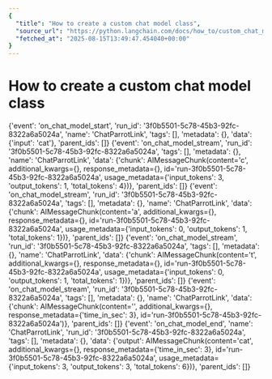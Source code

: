 ```yaml
---
{
  "title": "How to create a custom chat model class",
  "source_url": "https://python.langchain.com/docs/how_to/custom_chat_model/",
  "fetched_at": "2025-08-15T13:49:47.454040+00:00"
}
---
```


# How to create a custom chat model class

{'event': 'on_chat_model_start', 'run_id': '3f0b5501-5c78-45b3-92fc-8322a6a5024a', 'name': 'ChatParrotLink', 'tags': [], 'metadata': {}, 'data': {'input': 'cat'}, 'parent_ids': []}
{'event': 'on_chat_model_stream', 'run_id': '3f0b5501-5c78-45b3-92fc-8322a6a5024a', 'tags': [], 'metadata': {}, 'name': 'ChatParrotLink', 'data': {'chunk': AIMessageChunk(content='c', additional_kwargs={}, response_metadata={}, id='run-3f0b5501-5c78-45b3-92fc-8322a6a5024a', usage_metadata={'input_tokens': 3, 'output_tokens': 1, 'total_tokens': 4})}, 'parent_ids': []}
{'event': 'on_chat_model_stream', 'run_id': '3f0b5501-5c78-45b3-92fc-8322a6a5024a', 'tags': [], 'metadata': {}, 'name': 'ChatParrotLink', 'data': {'chunk': AIMessageChunk(content='a', additional_kwargs={}, response_metadata={}, id='run-3f0b5501-5c78-45b3-92fc-8322a6a5024a', usage_metadata={'input_tokens': 0, 'output_tokens': 1, 'total_tokens': 1})}, 'parent_ids': []}
{'event': 'on_chat_model_stream', 'run_id': '3f0b5501-5c78-45b3-92fc-8322a6a5024a', 'tags': [], 'metadata': {}, 'name': 'ChatParrotLink', 'data': {'chunk': AIMessageChunk(content='t', additional_kwargs={}, response_metadata={}, id='run-3f0b5501-5c78-45b3-92fc-8322a6a5024a', usage_metadata={'input_tokens': 0, 'output_tokens': 1, 'total_tokens': 1})}, 'parent_ids': []}
{'event': 'on_chat_model_stream', 'run_id': '3f0b5501-5c78-45b3-92fc-8322a6a5024a', 'tags': [], 'metadata': {}, 'name': 'ChatParrotLink', 'data': {'chunk': AIMessageChunk(content='', additional_kwargs={}, response_metadata={'time_in_sec': 3}, id='run-3f0b5501-5c78-45b3-92fc-8322a6a5024a')}, 'parent_ids': []}
{'event': 'on_chat_model_end', 'name': 'ChatParrotLink', 'run_id': '3f0b5501-5c78-45b3-92fc-8322a6a5024a', 'tags': [], 'metadata': {}, 'data': {'output': AIMessageChunk(content='cat', additional_kwargs={}, response_metadata={'time_in_sec': 3}, id='run-3f0b5501-5c78-45b3-92fc-8322a6a5024a', usage_metadata={'input_tokens': 3, 'output_tokens': 3, 'total_tokens': 6})}, 'parent_ids': []}
